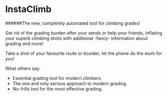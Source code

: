 InstaClimb
==========

######The new, completely automated tool for climbing grades!

Get rid of the grading burden after your sends or help your friends, inflating your superb
climbing shots with additional -fancy- information about grading and more!

Take a shot of your favourite route or boulder, let the phone do the work for you!

What others say:

- Essential grading tool for modern climbers.
- The one and only serious approach to modern grading.
- No-frills tool for the most effective grading.


